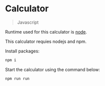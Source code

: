 # Calculator
> Javascript

Runtime used for this calculator is [node](https://nodejs.dev/).

This calculator requies nodejs and npm.

Install packages:
```bash
npm i
```

Start the calculator using the command below:
```bash
npm run run
```
